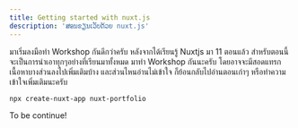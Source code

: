 ```yaml
---
title: Getting started with nuxt.js
description: 'ສອນຂຽນເວັບດ້ວຍ nuxt.js'
---
```


มาเริ่มลงมือทำ Workshop กันดีกว่าครับ หลังจากได้เรียนรู้ Nuxtjs มา 11 ตอนแล้ว สำหรับตอนนี้จะเป็นการนำเอาทุกๆอย่างที่เรียนมาทั้งหมด มาทำ Workshop กันนะครับ โดยอาจจะมีสอดแทรกเนื้อหาบางส่วนลงไปเพิ่มเติมบ้าง และส่วนไหนอ่านไม่เข้าใจ ก็ย้อนกลับไปอ่านตอนเก่าๆ หรือทำความเข้าใจเพิ่มเติมนะครับ

```bash
npx create-nuxt-app nuxt-portfolio
```

To be continue!